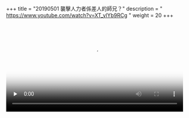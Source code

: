 +++
title = "20190501 襲擊人力者係差人的師兄？"
description = " https://www.youtube.com/watch?v=XT_ylYb9RCg "
weight = 20
+++


<video width="95%" preload="none"
poster="20190501_na_xt_ylyb9rcg.mp4.jpg"
controls>
<source src="20190501_na_xt_ylyb9rcg.mp4"
type="video/mp4">
Your browser does not support the video tag.  https://www.youtube.com/watch?v=XT_ylYb9RCg 20190501 襲擊人力者係差人的師兄？
</video>
